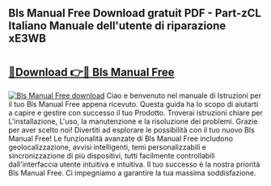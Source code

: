 ## Bls Manual Free Download gratuit PDF - Part-zCL Italiano Manuale dell'utente di riparazione xE3WB

# <h2><a href="http://dfa4ohv.blite.top/?on=Bls+Manual+Free">🔗Download 👉🔴 Bls Manual Free</a></h2>

[![Bls Manual Free download](https://i.imgur.com/lujVjoI.png)](http://dfa4ohv.blite.top/?on=Bls+Manual+Free)
Ciao e benvenuto nel manuale di Istruzioni per il tuo Bls Manual Free appena ricevuto. Questa guida ha lo scopo di aiutarti a capire e gestire con successo il tuo Prodotto. Troverai istruzioni chiare per L'installazione, L'uso, la manutenzione e la risoluzione dei problemi. Grazie per aver scelto noi! Divertiti ad esplorare le possibilità con il tuo nuovo Bls Manual Free! Le funzionalità avanzate di Bls Manual Free includono geolocalizzazione, avvisi intelligenti, temi personalizzabili e sincronizzazione di più dispositivi, tutti facilmente controllabili dall'interfaccia utente intuitiva e intuitiva. Il tuo successo è la nostra priorità Bls Manual Free. Ci impegniamo a garantire la tua massima soddisfazione.
